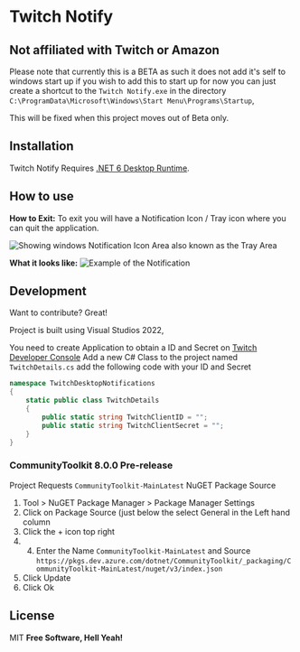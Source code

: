# Twitch Notify
## Not affiliated with Twitch or Amazon

Please note that currently this is a BETA as such it does not add it's self to windows start up if you wish to add this to start up for now you can just create a shortcut to the `Twitch Notify.exe` in the directory `C:\ProgramData\Microsoft\Windows\Start Menu\Programs\Startup`,

This will be fixed when this project moves out of Beta only.

## Installation
 Twitch Notify Requires [.NET 6 Desktop Runtime](https://dotnet.microsoft.com/en-us/download/dotnet/thank-you/runtime-desktop-6.0.13-windows-x64-installer).

## How to use
**How to Exit:**
To exit you will have a Notification Icon / Tray icon where you can quit the application.

![Showing windows Notification Icon Area also known as the Tray Area](https://user-images.githubusercontent.com/37368/215226270-52d596d5-7811-4389-a761-3aabad7da360.png)

**What it looks like:**
![Example of the Notification ](https://user-images.githubusercontent.com/37368/215226419-0ec644f1-bd2b-498f-93ed-a48acd3c824c.png)

## Development

Want to contribute? Great!

Project is built using Visual Studios 2022,

You need to create Application to obtain a ID and Secret on [Twitch Developer Console](https://dev.twitch.tv/console)
Add a new C# Class to the project named `TwitchDetails.cs` add the following code with your ID and Secret
```cs
namespace TwitchDesktopNotifications
{
    static public class TwitchDetails
    {
        public static string TwitchClientID = "";
        public static string TwitchClientSecret = "";
    }
}
```

### CommunityToolkit 8.0.0 Pre-release
Project Requests `CommunityToolkit-MainLatest` NuGET Package Source

1. Tool > NuGET Package Manager > Package Manager Settings
2. Click on Package Source (just below the select General in the Left hand column
3. Click the + icon top right
5. 4. Enter the Name `CommunityToolkit-MainLatest` and Source `https://pkgs.dev.azure.com/dotnet/CommunityToolkit/_packaging/CommunityToolkit-MainLatest/nuget/v3/index.json`
6. Click Update
7. Click Ok



## License

MIT
**Free Software, Hell Yeah!**
